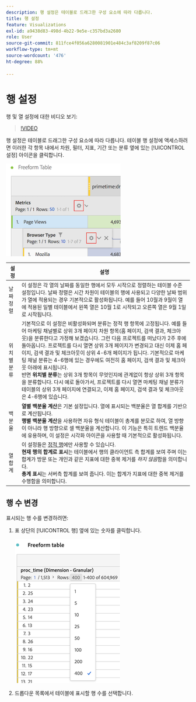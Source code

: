 ```yaml
---
description: 행 설정은 테이블로 드래그한 구성 요소에 따라 다릅니다.
title: 행 설정
feature: Visualizations
exl-id: a9438d83-498d-4b22-9e5e-c357bd3a2680
role: User
source-git-commit: 811fce4f056a6280081901e484c3af8209f87c06
workflow-type: tm+mt
source-wordcount: '476'
ht-degree: 88%

---
```


# 행 설정

행 및 열 설정에 대한 비디오 보기:

>[!VIDEO](https://video.tv.adobe.com/v/40382/?quality=12)

행 설정은 테이블로 드래그한 구성 요소에 따라 다릅니다. 테이블 행 설정에 액세스하려면 이러한 각 항목 내에서 차원, 필터, 지표, 기간 또는 분류 옆에 있는 [!UICONTROL 설정] 아이콘을 클릭합니다.

![지표에 대한 설정 아이콘을 강조 표시하는 자유 형식 테이블](assets/row-settings.png)

| 설정 | 설명 |
| --- | --- |
| 날짜 정렬 | 이 설정은 각 열의 날짜를 동일한 행에서 모두 시작으로 정렬하는 테이블 수준 설정입니다. 날짜 정렬은 시간 차원이 테이블의 행에 사용되고 다양한 날짜 범위가 열에 적용되는 경우 기본적으로 활성화됩니다. 예를 들어 10월과 9월이 열에 적용된 일별 테이블에서 왼쪽 열은 10월 1로 시작되고 오른쪽 열은 9월 1일로 시작됩니다. |
| 위치별 분류 | 기본적으로 이 설정은 비활성화되며 분류는 정적 행 항목에 고정됩니다. 예를 들어 마케팅 채널별로 상위 3개 페이지 차원 항목(홈 페이지, 검색 결과, 체크아웃)을 분류한다고 가정해 보겠습니다. 그런 다음 프로젝트를 떠났다가 2주 후에 돌아옵니다. 프로젝트를 다시 열면 상위 3개 페이지가 변경되고 대신 이제 홈 페이지, 검색 결과 및 체크아웃이 상위 4-6개 페이지가 됩니다. 기본적으로 마케팅 채널 분류는 4-6행에 있는 경우에도 여전히 홈 페이지, 검색 결과 및 체크아웃 아래에 표시됩니다. <br> 반면 **위치별 분류**&#x200B;는 상위 3개 항목이 무엇인지에 관계없이 항상 상위 3개 항목을 분류합니다. 다시 예로 돌아가서, 프로젝트를 다시 열면 마케팅 채널 분류가 테이블의 상위 3개 페이지에 연결되고, 이제 홈 페이지, 검색 결과 및 체크아웃은 4-6행에 있습니다. |
| 백분율 | **열별 백분율 계산**&#x200B;은 기본 설정입니다. 열에 표시되는 백분율은 열 합계를 기반으로 계산됩니다. <br>**행별 백분율 계산**&#x200B;을 사용하면 자유 형식 테이블이 총계를 분모로 하여, 열 방향이 아니라 행 방향으로 셀 백분율을 계산합니다. 이 기능은 특히 트렌드 백분율에 유용하며, 이 설정은 시각화 아이콘을 사용할 때 기본적으로 활성화됩니다. |
| 열 합계 | 이 설정들은 [정적 행](/help/analysis-workspace/visualizations/freeform-table/column-row-settings/manual-vs-dynamic-rows.md)에만 사용할 수 있습니다. <br> **현재 행의 합계로 표시**&#x200B;는 테이블에서 행의 클라이언트 측 합계를 보여 주며 이는 합계가 방문 또는 개인과 같은 지표에 대한 중복 제거를 *하지 않음*&#x200B;함을 의미합니다. <br> **총계 표시**&#x200B;는 서버측 합계를 보여 줍니다. 이는 합계가 지표에 대한 중복 제거를 수행함을 의미합니다. |

## 행 수 변경

표시되는 행 수를 변경하려면:

1. 표 상단의 [!UICONTROL 행] 옆에 있는 숫자를 클릭합니다.

   ![표시된 행 수에 대한 드롭다운 목록을 표시하는 자유 형식 테이블입니다. 400개의 행을 선택했습니다.](assets/row-number.png)

1. 드롭다운 목록에서 테이블에 표시할 행 수를 선택합니다.